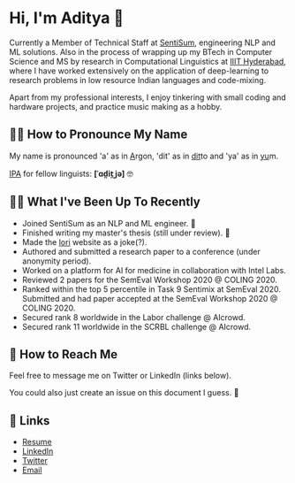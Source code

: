 # Hi, I'm Aditya 👋

Currently a Member of Technical Staff at [SentiSum](https://www.sentisum.com/), engineering NLP and ML solutions. Also in the process of wrapping up my BTech in Computer Science and MS by research in Computational Linguistics at [IIIT Hyderabad](https://iiit.ac.in), where I have worked extensively on the application of deep-learning to research problems in low resource Indian languages and code-mixing.

Apart from my professional interests, I enjoy tinkering with small coding and hardware projects, and practice music making as a hobby.

## 💁‍♂️ How to Pronounce My Name

My name is pronounced 'a' as in <ins>A</ins>rgon, 'dit' as in <ins>dit</ins>to and 'ya' as in <ins>yu</ins>m. 

[IPA](https://en.wikipedia.org/wiki/International_Phonetic_Alphabet) for fellow linguists: __\[ˈɑd̪it̪ˌjə\]__ 🤓

## 👨‍💻 What I've Been Up To Recently

- Joined SentiSum as an NLP and ML engineer. 💼
- Finished writing my master's thesis (still under review). 🎉
- Made the [lori](https://iamadisri.github.io/lori/) website as a joke(?).
- Authored and submitted a research paper to a conference (under anonymity period).
- Worked on a platform for AI for medicine in collaboration with Intel Labs.
- Reviewed 2 papers for the SemEval Workshop 2020 @ COLING 2020.
- Ranked within the top 5 percentile in Task 9 Sentimix at SemEval 2020. Submitted and had paper accepted at the SemEval Workshop 2020 @ COLING 2020.
- Secured rank 8 worldwide in the Labor challenge @ AIcrowd.
- Secured rank 11 worldwide in the SCRBL challenge @ AIcrowd.

## 💬 How to Reach Me

Feel free to message me on Twitter or LinkedIn (links below). 

You could also just create an issue on this document I guess. 🤔

## 🔗 Links

- [Resume](https://github.com/IamAdiSri/IamAdiSri/raw/main/assets/Aditya%20Srivastava.pdf)<br>
- [LinkedIn](https://www.linkedin.com/in/aditya-srivastava-12810a108/)<br>
- [Twitter](https://www.twitter.com/IamAdiSri)
- [Email](mailto:aditya.srivastava@research.iiit.ac.in)

<!--
**IamAdiSri/IamAdiSri** is a ✨ _special_ ✨ repository because its `README.md` (this file) appears on your GitHub profile.

Here are some ideas to get you started:

- 🔭 I’m currently working on ...
- 🌱 I’m currently learning ...
- 👯 I’m looking to collaborate on ...
- 🤔 I’m looking for help with ...
- 💬 Ask me about ...
- 📫 How to reach me: ...
- 😄 Pronouns: ...
- ⚡ Fun fact: ...
-->
